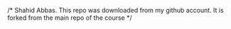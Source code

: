 /* Shahid Abbas. This repo was downloaded from my github account. It is forked from the main repo of the course */
